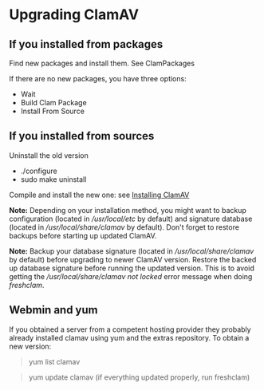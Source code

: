 # Upgrading ClamAV #

## If you installed from packages ##

Find new packages and install them. See ClamPackages

If there are no new packages, you have three options:

* Wait
* Build Clam Package
* Install From Source

## If you installed from sources ##

Uninstall the old version

* ./configure
* sudo make uninstall

Compile and install the new one: see [Installing ClamAV]

__Note:__ Depending on your installation method, you might want to backup configuration (located in _/usr/local/etc_ by default) and signature database (located in _/usr/local/share/clamav_ by default). Don't forget to restore backups before starting up updated ClamAV.

__Note:__ Backup your database signature (located in _/usr/local/share/clamav_ by default) before upgrading to newer ClamAV version. Restore the backed up database signature before running the updated version. This is to avoid getting the _/usr/local/share/clamav not locked_ error message when doing _freshclam_.

## Webmin and yum ##

If you obtained a server from a competent hosting provider they probably already installed clamav using yum and the extras repository. To obtain a new version:

>yum list clamav

>yum update clamav (if everything updated properly, run freshclam)

[Installing ClamAV]: https://github.com/vrtadmin/clamav-faq/blob/master/faq/Installing.md

[Upgrade Instructions]: https://github.com/vrtadmin/clamav-faq/blob/master/faq/Upgrading.md
